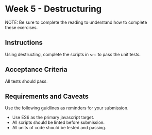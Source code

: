 # Week 5 - Destructuring

NOTE: Be sure to complete the reading to understand how to complete these exercises.

## Instructions

Using destructing, complete the scripts in `src` to pass the unit tests.

## Acceptance Criteria

All tests should pass.

## Requirements and Caveats

Use the following guidlines as reminders for your submission.

- Use ES6 as the primary javascript target.
- All scripts should be linted before submission.
- All units of code should be tested and passing.
